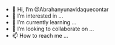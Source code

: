 - 👋 Hi, I’m @Abrahanyunavidaquecontar
- 👀 I’m interested in ...
- 🌱 I’m currently learning ...
- 💞️ I’m looking to collaborate on ...
- 📫 How to reach me ...

<!---
Abrahanyunavidaquecontar/Abrahanyunavidaquecontar is a ✨ special ✨ repository because its `README.md` (this file) appears on your GitHub profile.
You can click the Preview link to take a look at your changes.
--->
